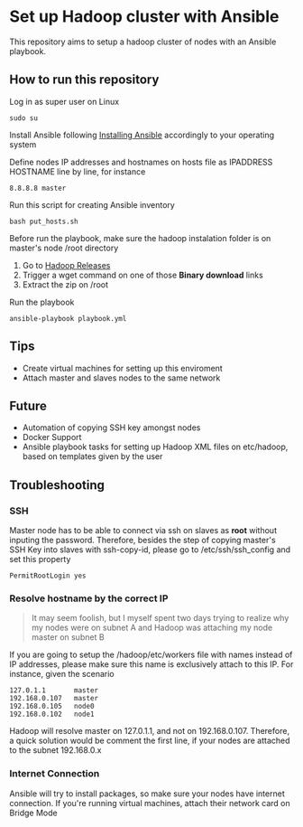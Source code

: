 # Set up Hadoop cluster with Ansible

This repository aims to setup a hadoop cluster of nodes with an Ansible playbook.

## How to run this repository

Log in as super user on Linux

```
sudo su
```

Install Ansible following [Installing Ansible](https://docs.ansible.com/ansible/latest/installation_guide/intro_installation.html) accordingly to your operating system

Define nodes IP addresses and hostnames on hosts file as IPADDRESS HOSTNAME line by line, for instance 

```
8.8.8.8 master
```

Run this script for creating Ansible inventory

```
bash put_hosts.sh
```

Before run the playbook, make sure the hadoop instalation folder is on master's node /root directory

1. Go to [Hadoop Releases](https://hadoop.apache.org/releases.html)
2. Trigger a wget command on one of those **Binary download** links
3. Extract the zip on /root

Run the playbook

```
ansible-playbook playbook.yml
```

## Tips

- Create virtual machines for setting up this enviroment
- Attach master and slaves nodes to the same network

## Future

- Automation of copying SSH key amongst nodes
- Docker Support
- Ansible playbook tasks for setting up Hadoop XML files on etc/hadoop, based on templates given by the user

## Troubleshooting

### SSH

Master node has to be able to connect via ssh on slaves as **root** without inputing the password. Therefore, besides the step of copying master's SSH Key into slaves with ssh-copy-id, please go to /etc/ssh/ssh_config and set this property

```
PermitRootLogin yes
```

### Resolve hostname by the correct IP

> It may seem foolish, but I myself spent two days trying to realize why my nodes were on subnet A and Hadoop was attaching my node master on subnet B

If you are going to setup the /hadoop/etc/workers file with names instead of IP addresses, please make sure this name is exclusively attach to this IP. For instance, given the scenario

```
127.0.1.1       master
192.168.0.107   master
192.168.0.105   node0
192.168.0.102   node1
```

Hadoop will resolve master on 127.0.1.1, and not on 192.168.0.107. Therefore, a quick solution would be comment the first line, if your nodes are attached to the subnet 192.168.0.x

### Internet Connection

Ansible will try to install packages, so make sure your nodes have internet connection. If you're running virtual machines, attach their network card on Bridge Mode
